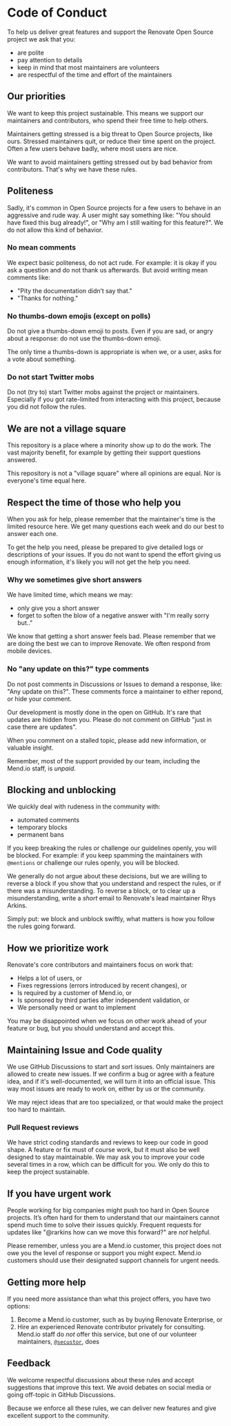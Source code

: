# Code of Conduct

To help us deliver great features and support the Renovate Open Source project we ask that you:

- are polite
- pay attention to details
- keep in mind that most maintainers are volunteers
- are respectful of the time and effort of the maintainers

## Our priorities

We want to keep this project sustainable.
This means we support our maintainers and contributors, who spend their free time to help others.

Maintainers getting stressed is a big threat to Open Source projects, like ours.
Stressed maintainers quit, or reduce their time spent on the project.
Often a few users behave badly, where most users are nice.

We want to avoid maintainers getting stressed out by bad behavior from contributors.
That's why we have these rules.

## Politeness

Sadly, it's common in Open Source projects for a few users to behave in an aggressive and rude way.
A user might say something like: "You should have fixed this bug already!", or "Why am I still waiting for this feature?".
We do not allow this kind of behavior.

### No mean comments

We expect basic politeness, do not act rude.
For example: it is okay if you ask a question and do not thank us afterwards.
But avoid writing mean comments like:

- "Pity the documentation didn’t say that."
- "Thanks for nothing."

### No thumbs-down emojis (except on polls)

Do not give a thumbs-down emoji to posts.
Even if you are sad, or angry about a response: do not use the thumbs-down emoji.

The only time a thumbs-down is appropriate is when we, or a user, asks for a vote about something.

### Do not start Twitter mobs

Do not (try to) start Twitter mobs against the project or maintainers.
Especially if you got rate-limited from interacting with this project, because you did not follow the rules.

## We are not a village square

This repository is a place where a minority show up to do the work.
The vast majority benefit, for example by getting their support questions answered.

This repository is not a "village square" where all opinions are equal.
Nor is everyone's time equal here.

## Respect the time of those who help you

When you ask for help, please remember that the maintainer's time is the limited resource here.
We get many questions each week and do our best to answer each one.

To get the help you need, please be prepared to give detailed logs or descriptions of your issues.
If you do not want to spend the effort giving us enough information, it's likely you will not get the help you need.

### Why we sometimes give short answers

We have limited time, which means we may:

- only give you a short answer
- forget to soften the blow of a negative answer with "I'm really sorry but.."

We know that getting a short answer feels bad.
Please remember that we are doing the best we can to improve Renovate.
We often respond from mobile devices.

### No "any update on this?" type comments

Do not post comments in Discussions or Issues to demand a response, like: "Any update on this?".
These comments force a maintainer to either repond, or hide your comment.

Our development is mostly done in the open on GitHub.
It's rare that updates are hidden from you.
Please do not comment on GitHub "just in case there are updates".

When you comment on a stalled topic, please add new information, or valuable insight.

Remember, most of the support provided by our team, including the Mend.io staff, is _unpaid_.

## Blocking and unblocking

We quickly deal with rudeness in the community with:

- automated comments
- temporary blocks
- permanent bans

If you keep breaking the rules or challenge our guidelines openly, you will be blocked.
For example: if you keep spamming the maintainers with `@mentions` or challenge our rules openly, you will be blocked.

We generally do not argue about these decisions, but we are willing to reverse a block if you show that you understand and respect the rules, or if there was a misunderstanding.
To reverse a block, or to clear up a misunderstanding, write a _short_ email to Renovate's lead maintainer Rhys Arkins.

Simply put: we block and unblock swiftly, what matters is how you follow the rules going forward.

## How we prioritize work

Renovate's core contributors and maintainers focus on work that:

- Helps a lot of users, or
- Fixes regressions (errors introduced by recent changes), or
- Is required by a customer of Mend.io, or
- Is sponsored by third parties after independent validation, or
- We personally need or want to implement

You may be disappointed when we focus on other work ahead of your feature or bug, but you should understand and accept this.

## Maintaining Issue and Code quality

We use GitHub Discussions to start and sort issues.
Only maintainers are allowed to create new issues.
If we confirm a bug or agree with a feature idea, and if it's well-documented, we will turn it into an official issue.
This way most issues are ready to work on, either by us or the community.

We may reject ideas that are too specialized, or that would make the project too hard to maintain.

### Pull Request reviews

We have strict coding standards and reviews to keep our code in good shape.
A feature or fix must of course work, but it must also be well designed to stay maintainable.
We may ask you to improve your code several times in a row, which can be difficult for you.
We only do this to keep the project sustainable.

## If you have urgent work

People working for big companies might push too hard in Open Source projects.
It’s often hard for them to understand that our maintainers cannot spend much time to solve their issues quickly.
Frequent requests for updates like "@rarkins how can we move this forward?" are _not_ helpful.

Please remember, unless you are a Mend.io customer, this project does not owe you the level of response or support you might expect.
Mend.io customers should use their designated support channels for urgent needs.

## Getting more help

If you need more assistance than what this project offers, you have two options:

1. Become a Mend.io customer, such as by buying Renovate Enterprise, or
1. Hire an experienced Renovate contributor privately for consulting. Mend.io staff do _not_ offer this service, but one of our volunteer maintainers, [`@secustor`](https://github.com/secustor), does

## Feedback

We welcome respectful discussions about these rules and accept suggestions that improve this text.
We avoid debates on social media or going off-topic in GitHub Discussions.

Because we enforce all these rules, we can deliver new features and give excellent support to the community.
